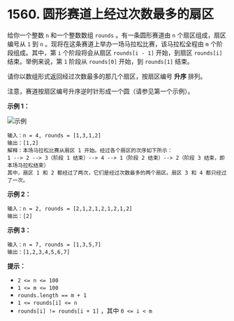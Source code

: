 # 1560. 圆形赛道上经过次数最多的扇区

给你一个整数 `n` 和一个整数数组 `rounds` 。有一条圆形赛道由 `n` 个扇区组成，扇区编号从 `1` 到 `n` 。现将在这条赛道上举办一场马拉松比赛，该马拉松全程由 `m` 个阶段组成。其中，第 `i` 个阶段将会从扇区 `rounds[i - 1]` 开始，到扇区 `rounds[i]` 结束。举例来说，第 `1` 阶段从 `rounds[0]` 开始，到 `rounds[1]` 结束。

请你以数组形式返回经过次数最多的那几个扇区，按扇区编号 **升序** 排列。

注意，赛道按扇区编号升序逆时针形成一个圆（请参见第一个示例）。

**示例 1：**

![示例](https://assets.leetcode-cn.com/aliyun-lc-upload/uploads/2020/08/22/3rd45e.jpg)

```()
输入：n = 4, rounds = [1,3,1,2]
输出：[1,2]
解释：本场马拉松比赛从扇区 1 开始。经过各个扇区的次序如下所示：
1 --> 2 --> 3（阶段 1 结束）--> 4 --> 1（阶段 2 结束）--> 2（阶段 3 结束，即本场马拉松结束）
其中，扇区 1 和 2 都经过了两次，它们是经过次数最多的两个扇区。扇区 3 和 4 都只经过了一次。
```

**示例 2：**

```()
输入：n = 2, rounds = [2,1,2,1,2,1,2,1,2]
输出：[2]
```

**示例 3：**

```()
输入：n = 7, rounds = [1,3,5,7]
输出：[1,2,3,4,5,6,7]
```

**提示：**

- `2 <= n <= 100`
- `1 <= m <= 100`
- `rounds.length == m + 1`
- `1 <= rounds[i] <= n`
- `rounds[i] != rounds[i + 1]` ，其中 `0 <= i < m`

